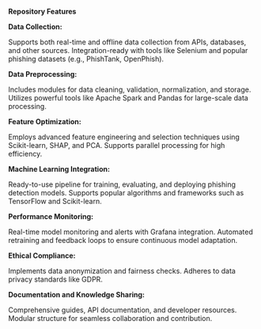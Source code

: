 **Repository Features**

**Data Collection:**

Supports both real-time and offline data collection from APIs, databases, and other sources.
Integration-ready with tools like Selenium and popular phishing datasets (e.g., PhishTank, OpenPhish).

**Data Preprocessing:**

Includes modules for data cleaning, validation, normalization, and storage.
Utilizes powerful tools like Apache Spark and Pandas for large-scale data processing.

**Feature Optimization:**

Employs advanced feature engineering and selection techniques using Scikit-learn, SHAP, and PCA.
Supports parallel processing for high efficiency.

**Machine Learning Integration:**

Ready-to-use pipeline for training, evaluating, and deploying phishing detection models.
Supports popular algorithms and frameworks such as TensorFlow and Scikit-learn.

**Performance Monitoring:**

Real-time model monitoring and alerts with Grafana integration.
Automated retraining and feedback loops to ensure continuous model adaptation.

**Ethical Compliance:**

Implements data anonymization and fairness checks.
Adheres to data privacy standards like GDPR.

**Documentation and Knowledge Sharing:**

Comprehensive guides, API documentation, and developer resources.
Modular structure for seamless collaboration and contribution.
